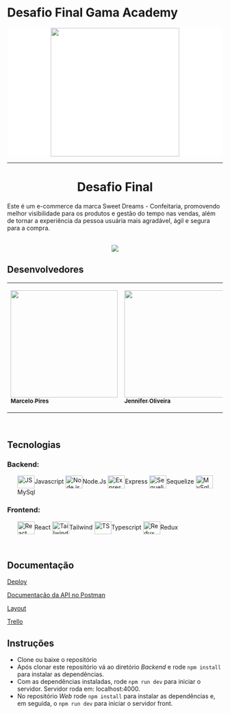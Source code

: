 # Desafio Final Gama Academy
<div style="background-color:white" align="center">
<img src="https://camo.githubusercontent.com/dda3bbe5c89cc7c9ebdfd3bd1741d0fd2ea13f136f9291c15e1bde2e5fae4a1d/68747470733a2f2f6465736166696f2d66696e616c2d6475736b792e76657263656c2e6170702f6173736574732f6c6f676f2d6c696768742e34613236303136382e706e67" width="300px" height="300" align="center" > 
</div>

<hr> 
<h1 align="center">Desafio Final <br>
    </h1>
    
Este é um e-commerce da marca Sweet Dreams - Confeitaria, promovendo melhor visibilidade para os produtos e gestão do tempo nas vendas, além de tornar a experiência da pessoa usuária mais agradável, ágil e segura para a compra.


<br>
    
<div align="center">
<img src="colocar img" align="center">
</div>
<div align="center">
<img src="" align="center">
</div>



<section class="Designers">
  <h2> Desenvolvedores </h2>

<table>
    <tr>
        <td align=”center”>
            <a href="https://www.linkedin.com/in/marcelopo/">
                <img src="https://avatars.githubusercontent.com/u/119169432?v=4" width="250px">
                    <sub>
                        <b> Marcelo Pires</b>
                    </sub>
            </a>
        </td>

<td align=”center”>
            <a href="https://www.linkedin.com/in/jenniferreiraos/">
                <img src="https://avatars.githubusercontent.com/u/104332662?v=4" width="250px">
                    <sub>
                        <b> Jennifer Oliveira </b>
                    </sub>
            </a>
        </td>
        <td align=”center”>
            <a href="https://github.com/FabioDinizMoura">
                <img src="https://avatars.githubusercontent.com/u/122230967?v=4" width="280px">
                    <sub>
                        <b> Fabio Moura </b>
                    </sub>
            </a>
        </td>
<td align=”center”>
            <a href="https://github.com/FMascena">
                <img src="https://avatars.githubusercontent.com/u/119469019?v=4" width="280px">
                    <sub>
                        <b> Felipe Mascena </b>
                    </sub>
            </a>
        </td>
</table>
</br>
</section>

<section class="tecnologias">
    <h2> Tecnologias </h2>
    <h3>Backend:</h3>
<ul>
   <img align="center" alt="JS" height="30" width="40" src="https://cdn.jsdelivr.net/gh/devicons/devicon/icons/javascript/javascript-original.svg">Javascript
   <img align="center" alt="Node.js" height="30" width="40" src="https://cdn.jsdelivr.net/gh/devicons/devicon/icons/nodejs/nodejs-original.svg">Node.Js
   <img align="center" alt="Express" height="30" width="40" src="https://cdn.jsdelivr.net/gh/devicons/devicon/icons/express/express-original-wordmark.svg">Express
   <img align="center" alt="Sequelize" height="30" width="40" src="https://cdn.jsdelivr.net/gh/devicons/devicon/icons/sequelize/sequelize-original.svg">Sequelize
   <img align="center" alt="MySql" height="30" width="40" src="https://cdn.jsdelivr.net/gh/devicons/devicon/icons/mysql/mysql-original.svg">MySql
</ul>

<h3>Frontend:</h3>
<ul>
    <img align="center" alt="React" height="30" width="40" src="https://cdn.jsdelivr.net/gh/devicons/devicon/icons/react/react-original.svg">React
    <img align="center" alt="Tailwind" height="30" width="40" src="https://cdn.jsdelivr.net/gh/devicons/devicon/icons/tailwindcss/tailwindcss-original-wordmark.svg">Tailwind
    <img align="center" alt="TS" height="30" width="40" src="https://cdn.jsdelivr.net/gh/devicons/devicon/icons/typescript/typescript-original.svg">Typescript
    <img align="center" alt="Redux" height="30" width="40" src="https://cdn.jsdelivr.net/gh/devicons/devicon/icons/redux/redux-original.svg">Redux
</ul>
    

</section>
</br>

<section class="Documentação">

## Documentação
<p> <a href="https://desafio-final-b0yd00m8y-fmascena.vercel.app/"> Deploy </a></p>
<p> <a href="https://documenter.getpostman.com/view/25858603/2s93sW9Fid" > Documentação da API no Postman </a></p>
<p> <a href="https://documenter.getpostman.com/view/25858603/2s93sW9Fid" > Layout </a></p>
<p> <a href="https://trello.com"> Trello </a></p>
</section>



<section class="Instruções">

## Instruções

- Clone ou baixe o repositório
- Após clonar este repositório vá ao diretório *Backend* e rode `npm install` para instalar as dependências.
- Com as dependências instaladas, rode `npm run dev` para iniciar o servidor. Servidor roda em: localhost:4000.
- No repositório *Web* rode `npm install` para instalar as dependências e, em seguida, o `npm run dev` para iniciar o servidor front.   
</section>
